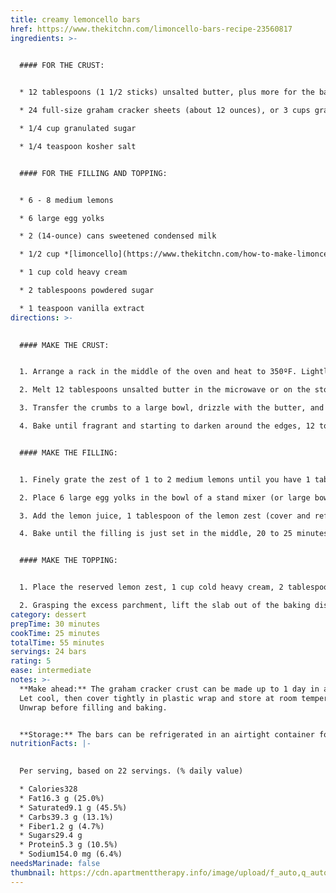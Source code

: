 ```yaml
---
title: creamy lemoncello bars
href: https://www.thekitchn.com/limoncello-bars-recipe-23560817
ingredients: >-
  

  #### FOR THE CRUST:


  * 12 tablespoons (1 1/2 sticks) unsalted butter, plus more for the baking dish

  * 24 full-size graham cracker sheets (about 12 ounces), or 3 cups graham cracker crumbs

  * 1/4 cup granulated sugar

  * 1/4 teaspoon kosher salt


  #### FOR THE FILLING AND TOPPING:


  * 6 - 8 medium lemons

  * 6 large egg yolks

  * 2 (14-ounce) cans sweetened condensed milk

  * 1/2 cup *[limoncello](https://www.thekitchn.com/how-to-make-limoncello-cooking-lessons-from-the-kitchn-197694)*

  * 1 cup cold heavy cream

  * 2 tablespoons powdered sugar

  * 1 teaspoon vanilla extract
directions: >-
  

  #### MAKE THE CRUST:


  1. Arrange a rack in the middle of the oven and heat to 350ºF. Lightly coat the bottom and sides of a 9x13-inch glass baking dish with butter. Line the bottom and two long sides with a sheet of parchment paper long enough to hang over the sides by 1-inch to form a sling.

  2. Melt 12 tablespoons unsalted butter in the microwave or on the stovetop. Break 24 full-size graham crackers into large pieces and place in a food processor fitted with the blade attachment. Add 1/4 cup granulated sugar and 1/4 teaspoon kosher salt. Pulse until fine crumbs form, about 15 (1-second) pulses.

  3. Transfer the crumbs to a large bowl, drizzle with the butter, and stir until combined and the crumbs are evenly moistened. Transfer the mixture into the baking dish and press with your hands or the bottom of a measuring cup into an even layer.

  4. Bake until fragrant and starting to darken around the edges, 12 to 15 minutes. Place on a wire rack and keep the oven on at 350ºF.


  #### MAKE THE FILLING:


  1. Finely grate the zest of 1 to 2 medium lemons until you have 1 tablespoon plus 2 teaspoons. Juice the zested lemons plus more as needed until you have 1 cup.

  2. Place 6 large egg yolks in the bowl of a stand mixer (or large bowl if using an electric hand mixer). Beat with the whisk attachment on low speed until combined, about 15 seconds. With the mixer still on low speed, gradually pour in 2 (14-ounce) cans sweetened condensed milk. Gradually increase the speed to medium and beat until thickened, about 2 minutes.

  3. Add the lemon juice, 1 tablespoon of the lemon zest (cover and refrigerate the remaining for the topping), and 1/2 cup limoncello and beat until just combined, about 20 seconds. Pour the mixture into the crust.

  4. Bake until the filling is just set in the middle, 20 to 25 minutes. Place the baking dish on a wire and let cool completely, about 1 hour. Refrigerate for at least 4 hours or up to overnight. Make the topping right before serving.


  #### MAKE THE TOPPING:


  1. Place the reserved lemon zest, 1 cup cold heavy cream, 2 tablespoons powdered sugar, and 1 teaspoon vanilla extract in the bowl of a stand mixer (or large bowl if using an electric hand mixer). Beat with the whisk attachment on medium speed for 1 minute. Increase the speed to high and beat until stiff peaks form, 3 to 4 minutes.

  2. Grasping the excess parchment, lift the slab out of the baking dish and place on a cutting board. Use a knife to score into 24 bars. Transfer the topping to a piping bag fitted with a large star tip and pipe rosettes onto each bar, or use a spoon to dollop the cream onto each bar. Fully slice and serve.
category: dessert
prepTime: 30 minutes
cookTime: 25 minutes
totalTime: 55 minutes
servings: 24 bars
rating: 5
ease: intermediate
notes: >-
  **Make ahead:** The graham cracker crust can be made up to 1 day in advance.
  Let cool, then cover tightly in plastic wrap and store at room temperature.
  Unwrap before filling and baking.


  **Storage:** The bars can be refrigerated in an airtight container for up to 1 week. To freeze, wrap in plastic wrap, place in a freezer-safe container, and freeze for up to 4 months. Thaw in the refrigerator for 1 hour or at room temperature for 15 to 20 minutes.
nutritionFacts: |-
  

  Per serving, based on 22 servings. (% daily value)

  * Calories328
  * Fat16.3 g (25.0%)
  * Saturated9.1 g (45.5%)
  * Carbs39.3 g (13.1%)
  * Fiber1.2 g (4.7%)
  * Sugars29.4 g
  * Protein5.3 g (10.5%)
  * Sodium154.0 mg (6.4%)
needsMarinade: false
thumbnail: https://cdn.apartmenttherapy.info/image/upload/f_auto,q_auto:eco,c_fit,w_730,h_548/k%2Frecipes%2F2023%2F2023-07-limoncello-bars%2Flimoncello-bars-1
---
```

